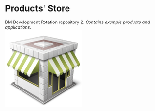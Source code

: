 # Products' Store
BM Development Rotation repository 2.
_Contains example products and applications._
<br/><img src="https://raw.githubusercontent.com/BMAgeas/products-store/main/public/Images/ProductsStore_Logo.png" width="50%" style="text-align: center;" />